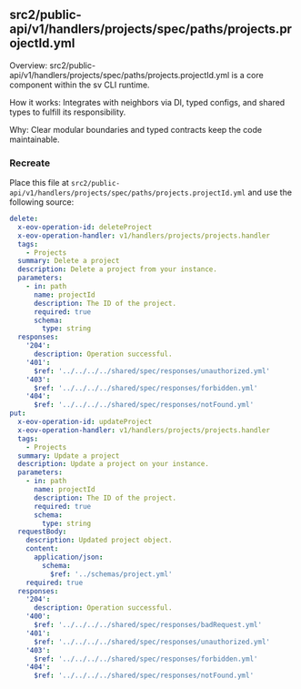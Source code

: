 ## src2/public-api/v1/handlers/projects/spec/paths/projects.projectId.yml

Overview: src2/public-api/v1/handlers/projects/spec/paths/projects.projectId.yml is a core component within the sv CLI runtime.

How it works: Integrates with neighbors via DI, typed configs, and shared types to fulfill its responsibility.

Why: Clear modular boundaries and typed contracts keep the code maintainable.

### Recreate

Place this file at `src2/public-api/v1/handlers/projects/spec/paths/projects.projectId.yml` and use the following source:

```yaml
delete:
  x-eov-operation-id: deleteProject
  x-eov-operation-handler: v1/handlers/projects/projects.handler
  tags:
    - Projects
  summary: Delete a project
  description: Delete a project from your instance.
  parameters:
    - in: path
      name: projectId
      description: The ID of the project.
      required: true
      schema:
        type: string
  responses:
    '204':
      description: Operation successful.
    '401':
      $ref: '../../../../shared/spec/responses/unauthorized.yml'
    '403':
      $ref: '../../../../shared/spec/responses/forbidden.yml'
    '404':
      $ref: '../../../../shared/spec/responses/notFound.yml'
put:
  x-eov-operation-id: updateProject
  x-eov-operation-handler: v1/handlers/projects/projects.handler
  tags:
    - Projects
  summary: Update a project
  description: Update a project on your instance.
  parameters:
    - in: path
      name: projectId
      description: The ID of the project.
      required: true
      schema:
        type: string
  requestBody:
    description: Updated project object.
    content:
      application/json:
        schema:
          $ref: '../schemas/project.yml'
    required: true
  responses:
    '204':
      description: Operation successful.
    '400':
      $ref: '../../../../shared/spec/responses/badRequest.yml'
    '401':
      $ref: '../../../../shared/spec/responses/unauthorized.yml'
    '403':
      $ref: '../../../../shared/spec/responses/forbidden.yml'
    '404':
      $ref: '../../../../shared/spec/responses/notFound.yml'

```
